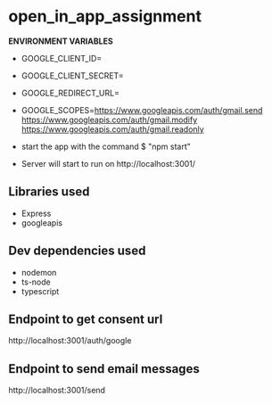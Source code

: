 # open_in_app_assignment
**ENVIRONMENT VARIABLES**
- GOOGLE_CLIENT_ID= 
- GOOGLE_CLIENT_SECRET= 
- GOOGLE_REDIRECT_URL= 
- GOOGLE_SCOPES=https://www.googleapis.com/auth/gmail.send https://www.googleapis.com/auth/gmail.modify https://www.googleapis.com/auth/gmail.readonly

- start the app with the command $ "npm start"
- Server will start to run on http://localhost:3001/
## Libraries used
- Express
- googleapis

## Dev dependencies used
- nodemon
- ts-node
- typescript

## Endpoint to get consent url
http://localhost:3001/auth/google

## Endpoint to send email messages
http://localhost:3001/send
